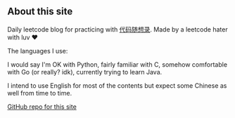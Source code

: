 ## About this site

Daily leetcode blog for practicing with [代码随想录](). Made by a leetcode hater with luv ♥

The languages I use:

I would say I'm OK with Python, fairly familiar with C, somehow comfortable with Go (or really? idk), currently trying to learn Java.


I intend to use English for most of the contents but expect some Chinese as well from time to time.


[GitHub repo for this site](https://github.com/tAnother/leetcode-blog)


